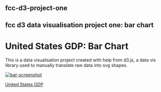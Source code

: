 ## fcc-d3-project-one
## fcc d3 data visualisation project one: bar chart

# United States GDP: Bar Chart

This is a data visualisation project created with help from d3.js, a data vis library used to manually translate raw data into svg shapes.

[![bar-screenshot](https://user-images.githubusercontent.com/57681651/98874862-f62dcb00-2472-11eb-8bb9-d9f544e5312b.JPG)](https://mike1234-pixel.github.io/fcc-d3-project-one/)

[United States GDP](https://mike1234-pixel.github.io/fcc-d3-project-one/)
